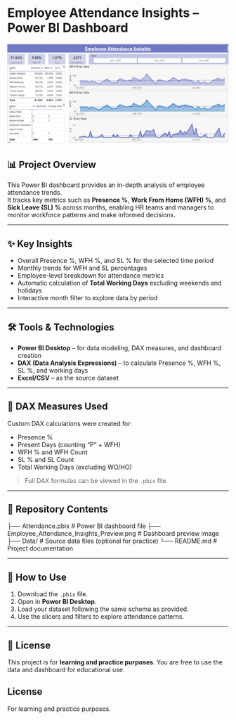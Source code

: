 # Employee Attendance Insights – Power BI Dashboard

![Employee Attendance Insights](Employee_Attendance_Insights_Preview.png)

## 📊 Project Overview  
This Power BI dashboard provides an in-depth analysis of employee attendance trends.  
It tracks key metrics such as **Presence %**, **Work From Home (WFH) %**, and **Sick Leave (SL) %** across months, enabling HR teams and managers to monitor workforce patterns and make informed decisions.

---

## ✨ Key Insights  
- Overall Presence %, WFH %, and SL % for the selected time period  
- Monthly trends for WFH and SL percentages  
- Employee-level breakdown for attendance metrics  
- Automatic calculation of **Total Working Days** excluding weekends and holidays  
- Interactive month filter to explore data by period

---

## 🛠 Tools & Technologies  
- **Power BI Desktop** – for data modeling, DAX measures, and dashboard creation  
- **DAX (Data Analysis Expressions)** – to calculate Presence %, WFH %, SL %, and working days  
- **Excel/CSV** – as the source dataset  

---

## 📌 DAX Measures Used  
Custom DAX calculations were created for:  
- Presence %  
- Present Days (counting “P” + WFH)  
- WFH % and WFH Count  
- SL % and SL Count  
- Total Working Days (excluding WO/HO)  

> Full DAX formulas can be viewed in the `.pbix` file.

---

## 📂 Repository Contents  
├── Attendance.pbix # Power BI dashboard file
├── Employee_Attendance_Insights_Preview.png # Dashboard preview image
├── Data/ # Source data files (optional for practice)
└── README.md # Project documentation


---

## 🚀 How to Use  
1. Download the `.pbix` file.  
2. Open in **Power BI Desktop**.  
3. Load your dataset following the same schema as provided.  
4. Use the slicers and filters to explore attendance patterns.  

---

## 📜 License  
This project is for **learning and practice purposes**. You are free to use the data and dashboard for educational use.


## License
For learning and practice purposes.
